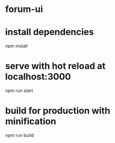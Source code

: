 # forum-ui

# install dependencies
npm install

# serve with hot reload at localhost:3000
npm run start

# build for production with minification
npm run build